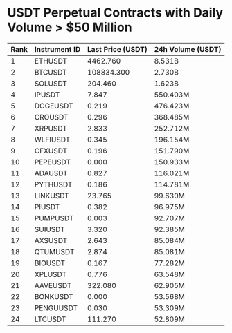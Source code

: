 # USDT Perpetual Contracts with Daily Volume > $50 Million

| Rank | Instrument ID | Last Price (USDT) | 24h Volume (USDT) |
|------|---------------|-------------------|-------------------|
| 1 | ETHUSDT | 4462.760 | 8.531B |
| 2 | BTCUSDT | 108834.300 | 2.730B |
| 3 | SOLUSDT | 204.460 | 1.623B |
| 4 | IPUSDT | 7.847 | 550.403M |
| 5 | DOGEUSDT | 0.219 | 476.423M |
| 6 | CROUSDT | 0.296 | 368.485M |
| 7 | XRPUSDT | 2.833 | 252.712M |
| 8 | WLFIUSDT | 0.345 | 196.154M |
| 9 | CFXUSDT | 0.196 | 151.790M |
| 10 | PEPEUSDT | 0.000 | 150.933M |
| 11 | ADAUSDT | 0.827 | 116.021M |
| 12 | PYTHUSDT | 0.186 | 114.781M |
| 13 | LINKUSDT | 23.765 | 99.630M |
| 14 | PIUSDT | 0.382 | 96.975M |
| 15 | PUMPUSDT | 0.003 | 92.707M |
| 16 | SUIUSDT | 3.320 | 92.385M |
| 17 | AXSUSDT | 2.643 | 85.084M |
| 18 | QTUMUSDT | 2.874 | 85.081M |
| 19 | BIOUSDT | 0.167 | 77.282M |
| 20 | XPLUSDT | 0.776 | 63.548M |
| 21 | AAVEUSDT | 322.080 | 62.905M |
| 22 | BONKUSDT | 0.000 | 53.568M |
| 23 | PENGUUSDT | 0.030 | 53.309M |
| 24 | LTCUSDT | 111.270 | 52.809M |

